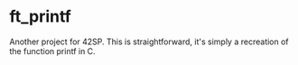 # ft_printf
Another project for 42SP. This is straightforward, it's simply a recreation of the function printf in C.
